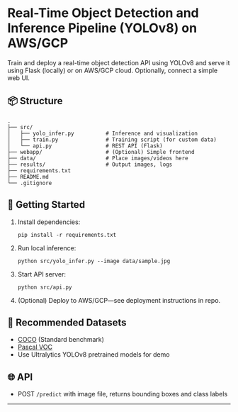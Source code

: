 # Real-Time Object Detection and Inference Pipeline (YOLOv8) on AWS/GCP

Train and deploy a real-time object detection API using YOLOv8 and serve it using Flask (locally) or on AWS/GCP cloud. Optionally, connect a simple web UI.

## 📦 Structure

```
.
├── src/
│   ├── yolo_infer.py          # Inference and visualization
│   ├── train.py               # Training script (for custom data)
│   └── api.py                 # REST API (Flask)
├── webapp/                    # (Optional) Simple frontend
├── data/                      # Place images/videos here
├── results/                   # Output images, logs
├── requirements.txt
├── README.md
└── .gitignore
```

## 🏁 Getting Started

1. Install dependencies:
   ```
   pip install -r requirements.txt
   ```
2. Run local inference:
   ```
   python src/yolo_infer.py --image data/sample.jpg
   ```
3. Start API server:
   ```
   python src/api.py
   ```
4. (Optional) Deploy to AWS/GCP—see deployment instructions in repo.

## 🔬 Recommended Datasets

- [COCO](https://cocodataset.org/) (Standard benchmark)
- [Pascal VOC](http://host.robots.ox.ac.uk/pascal/VOC/)
- Use Ultralytics YOLOv8 pretrained models for demo

## 🌐 API

- POST `/predict` with image file, returns bounding boxes and class labels

---
